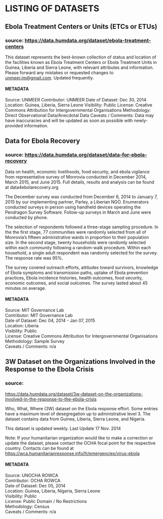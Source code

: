 # LISTING OF DATASETS

## Ebola Treatment Centers or Units (ETCs or ETUs)

### source: https://data.humdata.org/dataset/ebola-treatment-centers

This dataset represents the best-known collection of status and location of the
facilities known as Ebola Treatment Centers or Ebola Treatment Units in Guinea,
Liberia and Sierra Leone, with relevant attributes and information. Please
forward any mistakes or requested changes to unmeer.im@gmail.com. Updated
frequently.

#### METADATA

Source: UNMEER
Contributor: UNMEER
Date of Dataset: Dec 30, 2014
Location: Guinea,  Liberia,  Sierra Leone
Visibility: Public
License: Creative Commons Attribution for Intergovernmental Organisations
Methodology: Direct Observational Data/Anecdotal Data
Caveats / Comments: Data may have inaccuracies and will be updated as soon as possible with newly-provided information.


## Data for Ebola Recovery

### source: https://data.humdata.org/dataset/data-for-ebola-recovery

Data on health, economic livelihoods, food security, and ebola vigilance from
representative survey of Monrovia conducted in December 2014, March 2015, and
June 2015. Full details, results and analysis can be found at
data4ebolarecovery.org

The December survey was conducted from December 6, 2014 to January 7, 2015 by
our implementing partner, Parley, a Liberian NGO. Enumerators conducted surveys
in person using handheld devices operating the Pendragon Survey Software.
Follow-up surveys in March and June were conducted by phone.

The selection of respondents followed a three-stage sampling procedure. In the
the first stage, 77 communities were randomly selected from all of Monrovia’s
fifteen administrative wards in proportion to their population size. In the
second stage, twenty households were randomly selected within each community
following a random-walk procedure. Within each household, a single adult
respondent was randomly selected for the survey. The response rate was 95%.

The survey covered outreach efforts, attitudes toward survivors, knowledge of
Ebola symptoms and transmission paths, uptake of Ebola prevention practices,
Ebola incidence histories, health outcomes, food security, economic outcomes,
and social outcomes. The survey lasted about 45 minutes on average.

#### METADATA

Source: MIT Governance Lab  
Contributor: MIT Governance Lab  
Date of Dataset: Dec 04, 2014 - Jan 07, 2015   
Location: Liberia   
Visibility: Public  
License: Creative Commons Attribution for Intergovernmental Organisations    
Methodology: Sample Survey   
Caveats / Comments: n/a   

## 3W Dataset on the Organizations Involved in the Response to the Ebola Crisis

### source:
https://data.humdata.org/dataset/3w-dataset-on-the-organizations-involved-in-the-response-to-the-ebola-crisis

Who, What, Where (3W) dataset on the Ebola response effort. Some entries have a
maximum level of desegregation up to administrative level 3. The dataset
contains data from Guinea, Liberia, Sierra Leone, and Nigeria.

This dataset is updated weekly. Last Update 17 Nov. 2014

Note: If your humanitarian organization would like to make a correction or
update the dataset, please contact the OCHA focal point for the respective
country. Contacts can be found at
https://wca.humanitarianresponse.info/fr/emergencies/virus-ebola


#### METADATA

Source: UNOCHA ROWCA  
Contributor: OCHA ROWCA  
Date of Dataset: Dec 05, 2014  
Location: Guinea,  Liberia,  Nigeria,  Sierra Leone  
Visibility: Public  
License: Public Domain / No Restrictions  
Methodology: Census  
Caveats / Comments: n/a  
